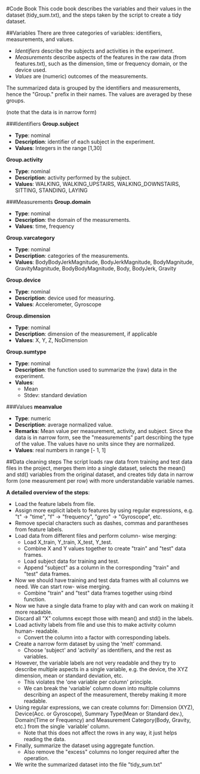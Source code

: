 #Code Book
This code book describes the variables and their values in the dataset (tidy_sum.txt), and the steps taken by the script to create a tidy dataset.

##Variables
There are three categories of variables: identifiers, measurements, and values. 
- *Identifiers* describe the subjects and activities in the experiment. 
- *Measurements* describe aspects of the features in the raw data (from features.txt), such as the dimension, time or frequency domain, or the device used. 
- *Values* are (numeric) outcomes of the measurements.

The summarized data is grouped by the identifiers and measurements, hence the "Group." prefix in their names. The values are averaged by these groups.

(note that the data is in narrow form)


###Identifiers
**Group.subject**
- **Type**: nominal
- **Description**: identifier of each subject in the experiment.
- **Values**: Integers in the range [1,30]

**Group.activity**
- **Type**: nominal
- **Description**: activity performed by the subject.
- **Values**: WALKING, WALKING_UPSTAIRS, WALKING_DOWNSTAIRS, SITTING, STANDING, LAYING

###Measurements
**Group.domain**
- **Type**: nominal
- **Description**: the domain of the measurements.
- **Values**: time, frequency

**Group.varcategory**
- **Type**: nominal
- **Description**: categories of the measurements.
- **Values**: BodyBodyJerkMagnitude, BodyJerkMagnitude, BodyMagnitude, GravityMagnitude, BodyBodyMagnitude, Body, BodyJerk, Gravity  

**Group.device**
- **Type**: nominal
- **Description**: device used for measuring.
- **Values**: Accelerometer, Gyroscope

**Group.dimension**
- **Type**: nominal
- **Description**: dimension of the measurement, if applicable
- **Values**: X, Y, Z, NoDimension

**Group.sumtype**
- **Type**: nominal
- **Description**: the function used to summarize the (raw) data in the experiment.
- **Values**: 
  - Mean
  - Stdev: standard deviation
 
###Values
**meanvalue**
- **Type**: numeric
- **Description**: average normalized value.
- **Remarks**: Mean value per measurement, activity, and subject. Since the data is in narrow form, see the "measurements" part describing the type of the value. The values have no units since they are normalized.
- **Values**: real numbers in range [- 1, 1]


##Data cleaning steps
The script loads raw data from training and test data files in the project, merges them into a single dataset, selects the mean() and std() variables from the original dataset, and creates tidy data in narrow form (one measurement per row) with more understandable variable names.

**A detailed overview of the steps**:
- Load the feature labels from file.
- Assign more explicit labels to features by using regular expressions, e.g. "t" -> "time", "f" -> "frequency", "gyro" -> "Gyroscope", etc.
- Remove special characters such as dashes, commas and parantheses from feature labels.
- Load data from different files and perform column- wise merging:
  - Load X_train, Y_train, X_test, Y_test. 
  - Combine X and Y values together to create "train" and "test" data frames.
  - Load subject data for training and test.
  - Append "subject" as a column in the corresponding "train" and "test" data frames.
- Now we should have training and test data frames with all columns we need. We can start row- wise merging.
  - Combine "train" and "test" data frames together using rbind function.
- Now we have a single data frame to play with and can work on making it more readable.
- Discard all "X" columns except those with mean() and std() in the labels.
- Load activity labels from file and use this to make activity column human- readable.
  - Convert the column into a factor with corresponding labels.
- Create a narrow form dataset by using the 'melt' command.
  - Choose 'subject' and 'activity' as identifiers, and the rest as variables.
- However, the variable labels are not very readable and they try to describe multiple aspects in a single variable, e.g. the device, the XYZ dimension, mean or standard deviation, etc.
  - This violates the 'one variable per column' principle.
  - We can break the 'variable' column down into multiple columns describing an aspect of the measurement, thereby making it more readable.
- Using regular expressions, we can create columns for: Dimension (XYZ), Device(Acc. or Gyroscope), Summary Type(Mean or Standard dev.), Domain(Time or Frequency) and Measurement Category(Body, Gravity, etc.) from the single `variable' column.
  - Note that this does not affect the rows in any way, it just helps reading the data.
- Finally, summarize the dataset using aggregate function.
  - Also remove the "excess" columns no longer required after the operation.
- We write the summarized dataset into the file "tidy_sum.txt"

